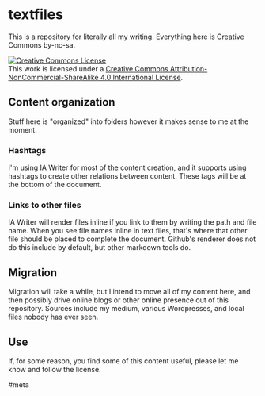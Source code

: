 # textfiles
This is a repository for literally all my writing. Everything here is Creative Commons by-nc-sa. 

<a rel="license" href="http://creativecommons.org/licenses/by-nc-sa/4.0/"><img alt="Creative Commons License" style="border-width:0" src="https://i.creativecommons.org/l/by-nc-sa/4.0/88x31.png" /></a><br />This work is licensed under a <a rel="license" href="http://creativecommons.org/licenses/by-nc-sa/4.0/">Creative Commons Attribution-NonCommercial-ShareAlike 4.0 International License</a>.

## Content organization
Stuff here is "organized" into folders however it makes sense to me at the moment. 
### Hashtags
I'm using IA Writer for most of the content creation, and it supports using hashtags to create other relations between content. These tags will be at the bottom of the document.
### Links to other files
IA Writer will render files inline if you link to them by writing the path and file name. When you see file names inline in text files, that's where that other file should be placed to complete the document. Github's renderer does not do this include by default, but other markdown tools do. 

## Migration
Migration will take a while, but I intend to move all of my content here, and then possibly drive online blogs or other online presence out of this repository. Sources include my medium, various Wordpresses, and local files nobody has ever seen.

## Use
If, for some reason, you find some of this content useful, please let me know and follow the license.

#meta